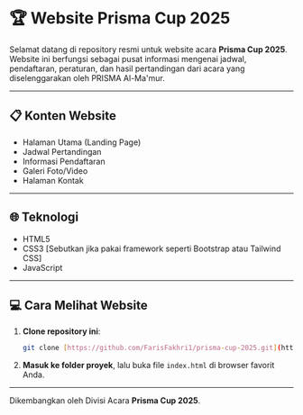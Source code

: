# 🏆 Website Prisma Cup 2025

Selamat datang di repository resmi untuk website acara **Prisma Cup 2025**. Website ini berfungsi sebagai pusat informasi mengenai jadwal, pendaftaran, peraturan, dan hasil pertandingan dari acara yang diselenggarakan oleh PRISMA Al-Ma'mur.

---

## 📋 Konten Website

* Halaman Utama (Landing Page)
* Jadwal Pertandingan
* Informasi Pendaftaran
* Galeri Foto/Video
* Halaman Kontak

---

## 🌐 Teknologi

* HTML5
* CSS3 [Sebutkan jika pakai framework seperti Bootstrap atau Tailwind CSS]
* JavaScript

---

## 💻 Cara Melihat Website

1.  **Clone repository ini**:
    ```bash
    git clone [https://github.com/FarisFakhri1/prisma-cup-2025.git](https://github.com/FarisFakhri1/prisma-cup-2025.git)
    ```
2.  **Masuk ke folder proyek**, lalu buka file `index.html` di browser favorit Anda.

---

Dikembangkan oleh Divisi Acara **Prisma Cup 2025**.
